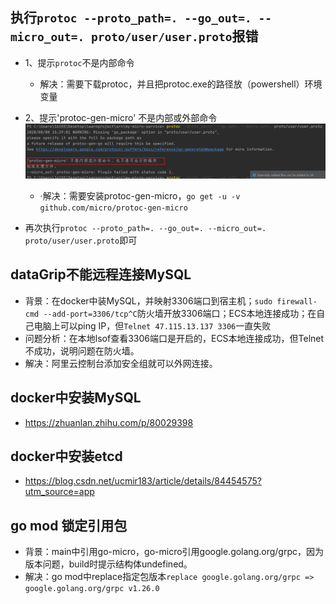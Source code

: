## 执行`protoc --proto_path=. --go_out=. --micro_out=. proto/user/user.proto`报错

- 1、提示`protoc`不是内部命令
  - 解决：需要下载protoc，并且把protoc.exe的路径放（powershell）环境变量

- 2、提示'protoc-gen-micro' 不是内部或外部命令![1596874379734](1596874379734.png)
  - ·解决：需要安装protoc-gen-micro，`go get -u -v github.com/micro/protoc-gen-micro`

- 再次执行`protoc --proto_path=. --go_out=. --micro_out=. proto/user/user.proto`即可
## dataGrip不能远程连接MySQL
- 背景：在docker中装MySQL，并映射3306端口到宿主机；`sudo firewall-cmd --add-port=3306/tcp^C`防火墙开放3306端口；ECS本地连接成功；在自己电脑上可以ping IP，但`Telnet 47.115.13.137 3306`一直失败
- 问题分析：在本地lsof查看3306端口是开启的，ECS本地连接成功，但Telnet不成功，说明问题在防火墙。
- 解决：阿里云控制台添加安全组就可以外网连接。
## docker中安装MySQL
- https://zhuanlan.zhihu.com/p/80029398
## docker中安装etcd
- https://blog.csdn.net/ucmir183/article/details/84454575?utm_source=app
## go mod 锁定引用包
- 背景：main中引用go-micro，go-micro引用google.golang.org/grpc，因为版本问题，build时提示结构体undefined。
- 解决：go mod中replace指定包版本`replace google.golang.org/grpc => google.golang.org/grpc v1.26.0`
